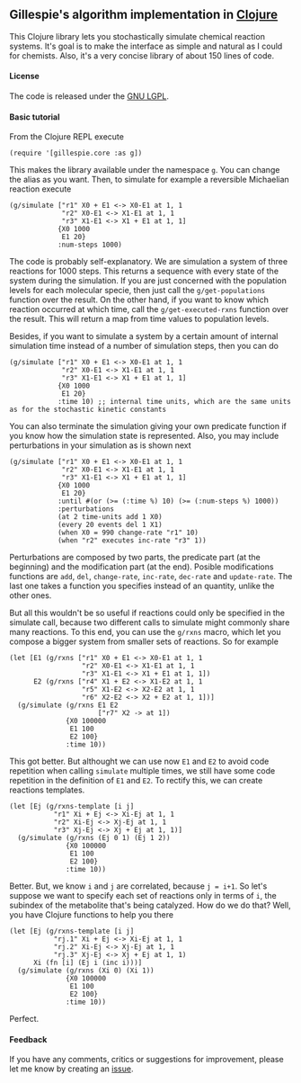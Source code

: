 ## Gillespie's algorithm implementation in <a href="http://clojure.org">Clojure</a>

This Clojure library lets you stochastically simulate chemical reaction systems.
It's goal is to make the interface as simple and natural as I could for chemists.
Also, it's a very concise library of about 150 lines of code.

#### License

The code is released under the <a href="http://www.gnu.org/licenses/lgpl.html">GNU LGPL</a>.

#### Basic tutorial

From the Clojure REPL execute

    (require '[gillespie.core :as g])

This makes the library available under the namespace `g`. You can change the alias as you want.
Then, to simulate for example a reversible Michaelian reaction execute

    (g/simulate ["r1" X0 + E1 <-> X0-E1 at 1, 1
                 "r2" X0-E1 <-> X1-E1 at 1, 1
                 "r3" X1-E1 <-> X1 + E1 at 1, 1]
                {X0 1000
                 E1 20}
                :num-steps 1000)

The code is probably self-explanatory. We are simulation a system of three reactions for 1000 steps.
This returns a sequence with every state of the system during the simulation.
If you are just concerned with the population levels for each molecular specie,
then just call the `g/get-populations` function over the result.
On the other hand, if you want to know which reaction occurred at which time,
call the `g/get-executed-rxns` function over the result.
This will return a map from time values to population levels.

Besides, if you want to simulate a system by a certain amount of internal simulation time instead
of a number of simulation steps, then you can do

    (g/simulate ["r1" X0 + E1 <-> X0-E1 at 1, 1
                 "r2" X0-E1 <-> X1-E1 at 1, 1
                 "r3" X1-E1 <-> X1 + E1 at 1, 1]
                {X0 1000
                 E1 20}
                :time 10) ;; internal time units, which are the same units as for the stochastic kinetic constants

You can also terminate the simulation giving your own predicate function if you know how the simulation
state is represented.
Also, you may include perturbations in your simulation as is shown next

    (g/simulate ["r1" X0 + E1 <-> X0-E1 at 1, 1
                 "r2" X0-E1 <-> X1-E1 at 1, 1
                 "r3" X1-E1 <-> X1 + E1 at 1, 1]
                {X0 1000
                 E1 20}
                :until #(or (>= (:time %) 10) (>= (:num-steps %) 1000))
                :perturbations
                (at 2 time-units add 1 X0)
                (every 20 events del 1 X1)
                (when X0 = 990 change-rate "r1" 10)
                (when "r2" executes inc-rate "r3" 1))

Perturbations are composed by two parts, the predicate part (at the beginning)
and the modification part (at the end).
Posible modifications functions are `add`, `del`, `change-rate`, `inc-rate`, `dec-rate` and `update-rate`.
The last one takes a function you specifies instead of an quantity, unlike the other ones.

But all this wouldn't be so useful if reactions could only be specified in the simulate call,
because two different calls to simulate might commonly share many reactions.
To this end, you can use the `g/rxns` macro, which let you compose a bigger system from smaller sets
of reactions.
So for example

    (let [E1 (g/rxns ["r1" X0 + E1 <-> X0-E1 at 1, 1
                      "r2" X0-E1 <-> X1-E1 at 1, 1
                      "r3" X1-E1 <-> X1 + E1 at 1, 1])
          E2 (g/rxns ["r4" X1 + E2 <-> X1-E2 at 1, 1
                      "r5" X1-E2 <-> X2-E2 at 1, 1
                      "r6" X2-E2 <-> X2 + E2 at 1, 1])]
      (g/simulate (g/rxns E1 E2
                          ["r7" X2 -> at 1])
                  {X0 100000
                   E1 100
                   E2 100}
                  :time 10))

This got better.
But althought we can use now `E1` and `E2` to avoid code repetition when calling `simulate` multiple times,
we still have some code repetition in the definition of `E1` and `E2`.
To rectify this, we can create reactions templates.

    (let [Ej (g/rxns-template [i j]
               "r1" Xi + Ej <-> Xi-Ej at 1, 1
               "r2" Xi-Ej <-> Xj-Ej at 1, 1
               "r3" Xj-Ej <-> Xj + Ej at 1, 1)]
      (g/simulate (g/rxns (Ej 0 1) (Ej 1 2))
                  {X0 100000
                   E1 100
                   E2 100}
                  :time 10))

Better.
But, we know `i` and `j` are correlated, because `j = i+1`.
So let's suppose we want to specify each set of reactions only in terms of `i`,
the subindex of the metabolite that's being catalyzed.
How do we do that?
Well, you have Clojure functions to help you there

    (let [Ej (g/rxns-template [i j]
               "rj.1" Xi + Ej <-> Xi-Ej at 1, 1
               "rj.2" Xi-Ej <-> Xj-Ej at 1, 1
               "rj.3" Xj-Ej <-> Xj + Ej at 1, 1)
          Xi (fn [i] (Ej i (inc i)))]
      (g/simulate (g/rxns (Xi 0) (Xi 1))
                  {X0 100000
                   E1 100
                   E2 100}
                  :time 10))

Perfect.

#### Feedback

If you have any comments, critics or suggestions for improvement,
please let me know by creating an <a href="https://github.com/rhz/gillespie/issues/">issue</a>.

